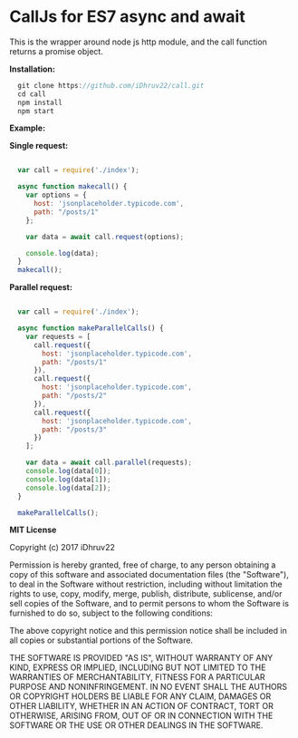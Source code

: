 CallJs for ES7 async and await
==============================

This is the wrapper around node js http module, and the call function returns a promise object.

__**Installation:**__

```javascript
  git clone https://github.com/iDhruv22/call.git
  cd call
  npm install
  npm start
```

__**Example:**__

__Single request:__

```javascript

  var call = require('./index');

  async function makecall() {
    var options = {
      host: 'jsonplaceholder.typicode.com',
      path: "/posts/1"
    };

    var data = await call.request(options);

    console.log(data);
  }
  makecall();

```
__Parallel request:__

```javascript

  var call = require('./index');

  async function makeParallelCalls() {
    var requests = [
      call.request({
        host: 'jsonplaceholder.typicode.com',
        path: "/posts/1"
      }),
      call.request({
        host: 'jsonplaceholder.typicode.com',
        path: "/posts/2"
      }),
      call.request({
        host: 'jsonplaceholder.typicode.com',
        path: "/posts/3"
      })
    ];

    var data = await call.parallel(requests);
    console.log(data[0]);
    console.log(data[1]);
    console.log(data[2]);
  }

  makeParallelCalls();

```


__**MIT License**__

Copyright (c) 2017 iDhruv22

Permission is hereby granted, free of charge, to any person obtaining a copy
of this software and associated documentation files (the "Software"), to deal
in the Software without restriction, including without limitation the rights
to use, copy, modify, merge, publish, distribute, sublicense, and/or sell
copies of the Software, and to permit persons to whom the Software is
furnished to do so, subject to the following conditions:

The above copyright notice and this permission notice shall be included in all
copies or substantial portions of the Software.

THE SOFTWARE IS PROVIDED "AS IS", WITHOUT WARRANTY OF ANY KIND, EXPRESS OR
IMPLIED, INCLUDING BUT NOT LIMITED TO THE WARRANTIES OF MERCHANTABILITY,
FITNESS FOR A PARTICULAR PURPOSE AND NONINFRINGEMENT. IN NO EVENT SHALL THE
AUTHORS OR COPYRIGHT HOLDERS BE LIABLE FOR ANY CLAIM, DAMAGES OR OTHER
LIABILITY, WHETHER IN AN ACTION OF CONTRACT, TORT OR OTHERWISE, ARISING FROM,
OUT OF OR IN CONNECTION WITH THE SOFTWARE OR THE USE OR OTHER DEALINGS IN THE
SOFTWARE.

